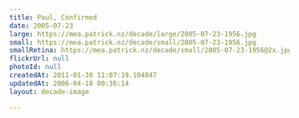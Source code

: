 ```yaml
---
title: Paul, Confirmed
date: 2005-07-23
large: https://mea.patrick.nz/decade/large/2005-07-23-1956.jpg
small: https://mea.patrick.nz/decade/small/2005-07-23-1956.jpg
smallRetina: https://mea.patrick.nz/decade/small/2005-07-23-1956@2x.jpg
flickrUrl: null
photoId: null
createdAt: 2011-01-30 11:07:19.104847
updatedAt: 2006-04-18 00:36:14
layout: decade-image

---
```


